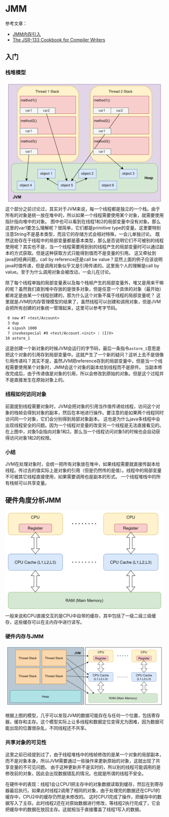 ﻿# JMM 

参考文章：  
- [JMM内存引入](https://pdai.tech/md/java/jvm/java-jvm-x-introduce.html)
- [The JSR-133 Cookbook for Compiler Writers](https://gee.cs.oswego.edu/dl/jmm/cookbook.html)


## 入门

### 栈堆模型

![](.JMM1_images/堆栈模型.png) 
这个部分之前讨论过，其实对于JVM来说，每一个线程都是独立的一个栈。由于所有的对象是统一放在堆中的，所以如果一个线程需要使用某个对象，就需要使用指针指向堆中的对象。
图中也可以看到在线程1和2的局部变量中没有对象。那么这里的var1要怎么理解呢？很简单，它们都是primitive type的变量。这里要特别注意String不是基本类型，而且它的存储方式会相对特殊，一会儿单独讨论。
既然这些存在于线程中的局部变量都是基本类型，那么是否说明它们不可被别的线程使用呢？其实也不是，当一个线程需要用到别的线程产生的局部变量时可以通过副本的方式获取。但是这种获取方式只能得到值而不是变量的引用。
这又牵扯到java的经典问题，call by reference还是call be value？显然上面的例子应该说明java时值传递，但是调用对象似乎又是引用传递的。这里我个人的理解是call by value。至于为什么调用对象会被改动，一会儿在讨论。

除了每个线程单独的局部变量表以及每个栈帧产生的局部变量外，堆又是用来干嘛的呢？虽然我们直到堆中存放的是很多对象，但是任意一个具体的对象（最开始）都肯定是由某一个线程创建的，那为什么这个对象不属于线程的局部变量呢？
这里就是JVM的内存管理模型的结果了，虽然线程可以创建和调用对象，但是JVM会把所有创建的对象统一管理起来，这里可以参考字节码。

```shell
 0 new #7 <test/Account>
 3 dup
 4 sipush 1000
 7 invokespecial #9 <test/Account.<init> : (I)V>
10 astore_1
```

这是创建一个新对象的时候JVM会运行的字节码，最后一条指令`astore_1`意思是把这个对象的引用存到局部变量中。这就产生了一个新的疑问？这听上去不是很像引用传递吗？其实不是，虽然JVM把reference存到的局部变量中，但是当一个线程需要使用某个对象时，JMM会这个对象的副本给到线程而不是原件。
当副本修改完成后，由于传递值是对象的引用，所以会修改到原始的对象。但是这个过程并不是直接发生在原始对象上的。


### 线程如何访问对象

前面提到线程需要对象时，JVM会把对象的引用当作值传递给线程，访问这个对象的栈帧会得到对象的副本，然后在本地进行操作。要注意的是如果两个线程同时访问同一个对象，它们会分别得到局部对象副本。
这也是为什么java多线程中会出现线程安全的问题。因为一个线程对变量的改变另一个线程是无法直接看见的。  
在上图中，对象5会指向对象1和2。那么当一个线程访问对象5的时候也会自动获得访问对象1和2的权限。

### 小结

JVM在处理对象时，会统一把所有对象放在堆中，如果线程需要就直接传副本给线程。传过去的值实际上是对象的引用（但是仍然传的是值）。线程中的局部变量不可被其它线程直接使用，如果需要调用也是副本的形式。
一个线程堆栈中的所有栈帧可以共享变量。

## 硬件角度分析JMM

![](.JMM1_images/硬件内存.png)  
一般来说和CPU直接交互的是CPU中自带的缓存，其中包括了一级二级三级缓存，这些缓存可以在主内存中进行读写。

### 硬件内存与JMM

![](.JMM1_images/硬件内存交互.png)

根据上图的模型，几乎可以发现JVM的数据可能存在与任何一个位置，包括寄存器，缓存和主存。这个模型实际上让多线程和数据定位变得尤为困难，因为数据可能出现的位置很杂乱，不同线程还不共享。

### 共享对象的可见性

这里之前已经提到过了，由于线程堆栈中的栈帧修改的是某一个对象的局部副本，而不是对象本身。所以JVM需要通过一些操作来更新原始的对象，这就出现了共享变量的不可见问题。
由于这种更新并不是实时的，所以别的线程可能调用的是修改前的对象，因此会出现数据错乱的情况。也就是所谓的线程不安全。  

在硬件中的表现：线程1会让CPU1把主存中的对象数据读取到缓存，然后在到寄存器最后执行。如果此时线程2调用了相同的对象，由于处理完的数据还在CPU1的缓存中，CPU2中的缓存仍然是未修改的。
这时CPU1完成了操作，把缓存中的数据写入了主存。此时线程2还在对原始数据进行修改，等线程2执行完成了，它会把缓存中的数据在放回主存。这就相当于直接覆盖了线程1写入的数据。
